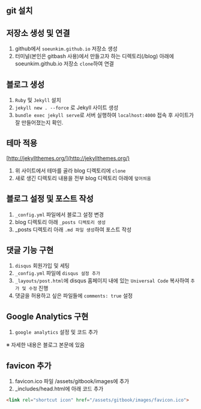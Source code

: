 ## git 설치

## 저장소 생성 및 연결

1. github에서 `soeunkim.github.io` 저장소 생성
2. 터미널(본인은 gitbash 사용)에서 만들고자 하는 디렉토리(/blog) 아래에 soeunkim.github.io 저장소 `clone`하여 연결

## 블로그 생성

1. `Ruby` 및 `Jekyll` 설치
2. `jekyll new . --force` 로 Jekyll 사이트 생성
3. `bundle exec jekyll serve`로 서버 실행하여 `localhost:4000` 접속 후 사이트가 잘 만들어졌는지 확인.

## 테마 적용

[http://jekyllthemes.org/](http://jekyllthemes.org/)  
1. 위 사이트에서 테마를 골라 blog 디렉토리에 `clone`
2. 새로 생긴 디렉토리 내용을 전부 blog 디렉토리 아래에 `덮어씌움`

## 블로그 설정 및 포스트 작성

1. `_config.yml` 파일에서 블로그 설정 변경
2. blog 디렉토리 아래 `_posts 디렉토리 생성`
3. _posts 디렉토리 아래 `.md 파일 생성`하여 포스트 작성 

## 댓글 기능 구현

1. `disqus` 회원가입 및 세팅
2. `_config.yml` 파일에 `disqus 설정 추가`
3. `_layouts/post.html`에 disqus 홈페이지 내에 있는 `Universal Code` 복사하여 `추가 및 수정` 진행
4. 댓글을 허용하고 싶은 파일들에 `comments: true` 설정

## Google Analytics 구현

1. `google analytics` 설정 및 코드 추가

※ 자세한 내용은 블로그 본문에 있음

## favicon 추가
1. favicon.ico 파일 /assets/gitbook/images에 추가
2. _includes/head.html에 아래 코드 추가
```html
<link rel="shortcut icon" href="/assets/gitbook/images/favicon.ico">
```